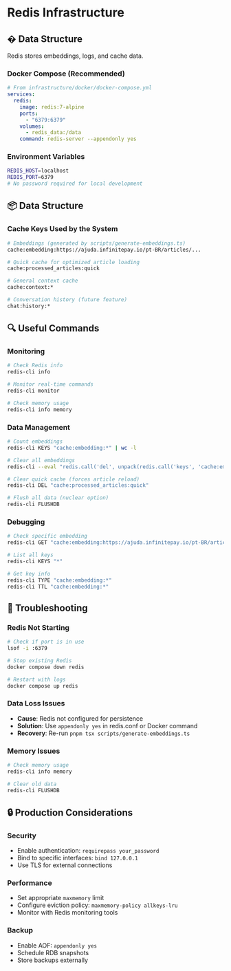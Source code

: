 # Redis Infrastructure

## � Data Structure

Redis stores embeddings, logs, and cache data.

### Docker Compose (Recommended)
```yaml
# From infrastructure/docker/docker-compose.yml
services:
  redis:
    image: redis:7-alpine
    ports:
      - "6379:6379"
    volumes:
      - redis_data:/data
    command: redis-server --appendonly yes
```

### Environment Variables
```bash
REDIS_HOST=localhost
REDIS_PORT=6379
# No password required for local development
```

## 📦 Data Structure

### Cache Keys Used by the System
```bash
# Embeddings (generated by scripts/generate-embeddings.ts)
cache:embedding:https://ajuda.infinitepay.io/pt-BR/articles/...

# Quick cache for optimized article loading
cache:processed_articles:quick

# General context cache
cache:context:*

# Conversation history (future feature)
chat:history:*
```

## 🔍 Useful Commands

### Monitoring
```bash
# Check Redis info
redis-cli info

# Monitor real-time commands
redis-cli monitor

# Check memory usage
redis-cli info memory
```

### Data Management
```bash
# Count embeddings
redis-cli KEYS "cache:embedding:*" | wc -l

# Clear all embeddings
redis-cli --eval "redis.call('del', unpack(redis.call('keys', 'cache:embedding:*')))" 0

# Clear quick cache (forces article reload)
redis-cli DEL "cache:processed_articles:quick"

# Flush all data (nuclear option)
redis-cli FLUSHDB
```

### Debugging
```bash
# Check specific embedding
redis-cli GET "cache:embedding:https://ajuda.infinitepay.io/pt-BR/articles/6033460806678"

# List all keys
redis-cli KEYS "*"

# Get key info
redis-cli TYPE "cache:embedding:*"
redis-cli TTL "cache:embedding:*"
```

## 🚨 Troubleshooting

### Redis Not Starting
```bash
# Check if port is in use
lsof -i :6379

# Stop existing Redis
docker compose down redis

# Restart with logs
docker compose up redis
```

### Data Loss Issues
- **Cause**: Redis not configured for persistence
- **Solution**: Use `appendonly yes` in redis.conf or Docker command
- **Recovery**: Re-run `pnpm tsx scripts/generate-embeddings.ts`

### Memory Issues
```bash
# Check memory usage
redis-cli info memory

# Clear old data
redis-cli FLUSHDB
```

## 🔒 Production Considerations

### Security
- Enable authentication: `requirepass your_password`
- Bind to specific interfaces: `bind 127.0.0.1`
- Use TLS for external connections

### Performance
- Set appropriate `maxmemory` limit
- Configure eviction policy: `maxmemory-policy allkeys-lru`
- Monitor with Redis monitoring tools

### Backup
- Enable AOF: `appendonly yes`
- Schedule RDB snapshots
- Store backups externally
